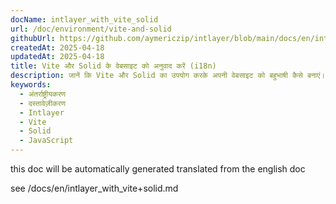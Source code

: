 ```yaml
---
docName: intlayer_with_vite_solid
url: /doc/environment/vite-and-solid
githubUrl: https://github.com/aymericzip/intlayer/blob/main/docs/en/intlayer_with_vite+solid.md
createdAt: 2025-04-18
updatedAt: 2025-04-18
title: Vite और Solid के वेबसाइट को अनुवाद करें (i18n)
description: जानें कि Vite और Solid का उपयोग करके अपनी वेबसाइट को बहुभाषी कैसे बनाएं। इसे अंतर्राष्ट्रीय (i18n) और अनुवादित करने के लिए प्रलेखन का पालन करें।
keywords:
  - अंतर्राष्ट्रीयकरण
  - दस्तावेज़ीकरण
  - Intlayer
  - Vite
  - Solid
  - JavaScript
---
```


this doc will be automatically generated translated from the english doc

see /docs/en/intlayer_with_vite+solid.md
